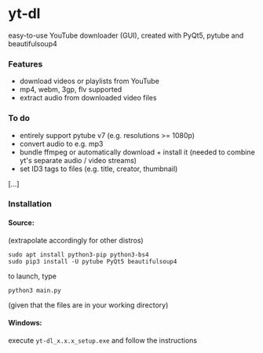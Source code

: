 # yt-dl
easy-to-use YouTube downloader (GUI), created with PyQt5, pytube and beautifulsoup4

### Features
- download videos or playlists from YouTube
- mp4, webm, 3gp, flv supported
- extract audio from downloaded video files

### To do
- entirely support pytube v7 (e.g. resolutions >= 1080p)
- convert audio to e.g. mp3
- bundle ffmpeg or automatically download + install it (needed to combine yt's separate audio / video streams)
- set ID3 tags to files (e.g. title, creator, thumbnail)

[...]

### Installation
#### Source:
(extrapolate accordingly for other distros)
```
sudo apt install python3-pip python3-bs4
sudo pip3 install -U pytube PyQt5 beautifulsoup4
```
to launch, type
```
python3 main.py
```
(given that the files are in your working directory)
#### Windows:
execute `yt-dl_x.x.x_setup.exe` and follow the instructions
